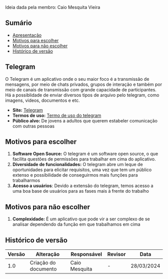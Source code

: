 
Ideia dada pela membro: Caio Mesquita Vieira
## Sumário
* [Apresentação](#Apresentação)
* [Motivos para escolher](#Motivos-para-escolher)
* [Motivos para não escolher](#Motivos-para-não-escolher)
* [Histórico de versão](#Histórico-de-versão)

## Telegram

O Telegram é um aplicativo onde o seu maior foco é a transmissão de mensagens, por meio de chats privados, grupos de interação e também por meio de canais de transmissão com grande capacidade de participantes. Há a possiblidade de enviar diversos tipos de arquivo pelo telegram, como imagens, videos, documentos e etc.

  - **Site:** [Telegram](https://telegram.org)
  - **Termos de uso:** [Termo de uso do telegram](https://telegram.org/tos/br)
  - **Público alvo:** De jovens a adultos que querem estabeler comunicação com outras pessoas
 
## Motivos para escolher

  1. **Software Open Source:** O telegram é um software open source, o que facilita questões de permissões para trabalhar em cima do aplicativo.
  2. **Diversidade de funcionalidades:** O telegram abre um leque de oportunidades para elicitar requisitos, uma vez que tem um público extenso e possibilidade de conseguirmos mais funções para trabalharmos
  3. **Acesso a usuários**: Devido a extensão do telegram, temos acesso a uma boa base de usuários para as fases mais à frente do trabalho

## Motivos para não escolher

  1. **Complexidade:** É um aplicativo que pode vir a ser complexo de se analisar dependendo da função em que trabalhamos em cima

## Histórico de versão

| Versão | Alteração | Responsável | Revisor | Data |
| - | - | - | - | - |
| 1.0 | Criação do documento| Caio Mesquita | - | 28/03/2024|
